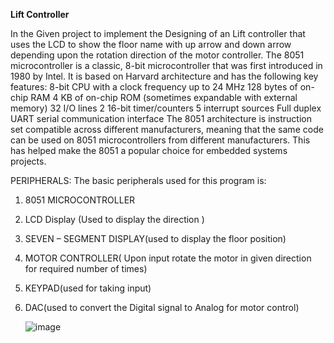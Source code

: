 **Lift Controller**


In the Given project to implement the Designing of an Lift controller that
uses the LCD to show the floor name with up arrow and down arrow depending
upon the rotation direction of the motor controller.
The 8051 microcontroller is a classic, 8-bit microcontroller that was first
introduced in 1980 by Intel. It is based on Harvard architecture and has the
following key features: 8-bit CPU with a clock frequency up to 24 MHz 128
bytes of on-chip RAM 4 KB of on-chip ROM (sometimes expandable with
external memory) 32 I/O lines 2 16-bit timer/counters 5 interrupt sources Full
duplex UART serial communication interface The 8051 architecture is
instruction set compatible across different manufacturers, meaning that the same
code can be used on 8051 microcontrollers from different manufacturers. This
has helped make the 8051 a popular choice for embedded systems projects.

PERIPHERALS:
The basic peripherals used for this program is:
1) 8051 MICROCONTROLLER
2) LCD Display (Used to display the direction )
3) SEVEN – SEGMENT DISPLAY(used to display the floor position)
4) MOTOR CONTROLLER( Upon input rotate the motor in given direction
  for required number of times)
5) KEYPAD(used for taking input)
6) DAC(used to convert the Digital signal to Analog for motor control)

   ![image](https://github.com/aanurag24/LiftController8051/assets/108241713/46181944-9351-490c-b9fa-bc66377c72c3)

   
